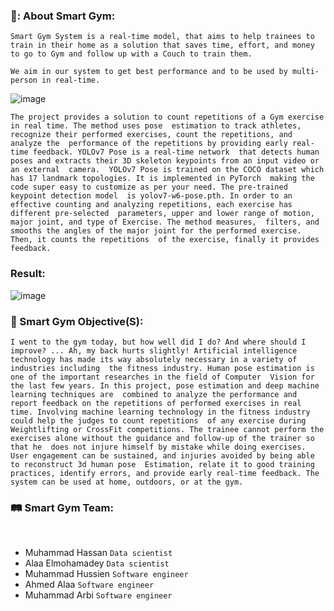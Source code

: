 ### 🦾: About Smart Gym: 

`Smart Gym System is a real-time model, that aims to help trainees to train in their home as a solution that saves time, effort, and money to go to Gym and follow up with a Couch to train them.`

`We aim in our system to get best performance and to be used by multi-person in real-time.`

![image](https://github.com/3RB16/smart-gym/assets/73764445/c9ca3d63-382f-471d-a2c4-5d3d0454abed)

`The project provides a solution to count repetitions of a Gym exercise in real time. The method uses pose 
estimation to track athletes, recognize their performed exercises, count the repetitions, and analyze the 
performance of the repetitions by providing early real-time feedback. YOLOv7 Pose is a real-time network 
that detects human poses and extracts their 3D skeleton keypoints from an input video or an external 
camera. 
YOLOv7 Pose is trained on the COCO dataset which has 17 landmark topologies. It is implemented in PyTorch 
making the code super easy to customize as per your need. The pre-trained keypoint detection model 
is yolov7-w6-pose.pth.
In order to an effective counting and analyzing repetitions, each exercise has different pre-selected 
parameters, upper and lower range of motion, major joint, and type of Exercise. The method measures, 
filters, and smooths the angles of the major joint for the performed exercise. Then, it counts the repetitions 
of the exercise, finally it provides feedback.`

### Result: 

![image](https://github.com/3RB16/smart-gym/assets/73764445/8144ad57-ae0d-4f04-93d0-f1f156528c62)


### 🦾 Smart Gym Objective(S): 
`I went to the gym today, but how well did I do? And where should I improve? ... Ah, my back hurts slightly!
Artificial intelligence technology has made its way absolutely necessary in a variety of industries including 
the fitness industry. Human pose estimation is one of the important researches in the field of Computer 
Vision for the last few years. In this project, pose estimation and deep machine learning techniques are 
combined to analyze the performance and report feedback on the repetitions of performed exercises in real 
time. Involving machine learning technology in the fitness industry could help the judges to count repetitions 
of any exercise during Weightlifting or CrossFit competitions.
The trainee cannot perform the exercises alone without the guidance and follow-up of the trainer so that he 
does not injure himself by mistake while doing exercises.
User engagement can be sustained, and injuries avoided by being able to reconstruct 3d human pose 
Estimation, relate it to good training practices, identify errors, and provide early real-time feedback. The 
system can be used at home, outdoors, or at the gym.`

### :railway_track:	 Smart Gym Team:

</br>

-   Muhammad Hassan `Data scientist`
-   Alaa Elmohamadey `Data scientist`
-   Muhammad Hussien `Software engineer`
-   Ahmed Alaa `Software engineer`
-   Muhammad Arbi `Software engineer`
</p>




